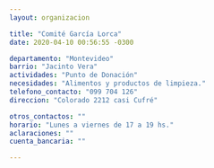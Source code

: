 ```yaml
---
layout: organizacion

title: "Comité García Lorca"
date: 2020-04-10 00:56:55 -0300

departamento: "Montevideo"
barrio: "Jacinto Vera"
actividades: "Punto de Donación"
necesidades: "Alimentos y productos de limpieza."
telefono_contacto: "099 704 126"
direccion: "Colorado 2212 casi Cufré"

otros_contactos: ""
horario: "Lunes a viernes de 17 a 19 hs."
aclaraciones: ""
cuenta_bancaria: ""

---
```

